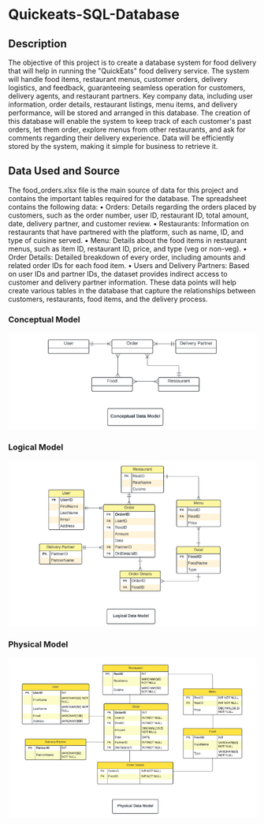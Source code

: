 # Quickeats-SQL-Database

## Description
The objective of this project is to create a database system for food delivery that will help in running the "QuickEats" food delivery service. The system will handle food items, restaurant menus, customer orders, delivery logistics, and feedback, guaranteeing seamless operation for customers, delivery agents, and restaurant partners. Key company data, including user information, order details, restaurant listings, menu items, and delivery performance, will be stored and arranged in this database. The creation of this database will enable the system to keep track of each customer's past orders, let them order, explore menus from other restaurants, and ask for comments regarding their delivery experience. Data will be efficiently stored by the system, making it simple for business to retrieve it.

## Data Used and Source
The food_orders.xlsx file is the main source of data for this project and contains the important tables required for the database. The spreadsheet contains the following data:
•	Orders: Details regarding the orders placed by customers, such as the order number, user ID, restaurant ID, total amount, date, delivery partner, and customer review.
•	Restaurants: Information on restaurants that have partnered with the platform, such as name, ID, and type of cuisine served.
•	Menu: Details about the food items in restaurant menus, such as item ID, restaurant ID, price, and type (veg or non-veg).
•	Order Details: Detailed breakdown of every order, including amounts and related order IDs for each food item.
•	Users and Delivery Partners: Based on user IDs and partner IDs, the dataset provides indirect access to customer and delivery partner information.
These data points will help create various tables in the database that capture the relationships between customers, restaurants, food items, and the delivery process.

### Conceptual Model
![Conceptual_Model](/images/Conceptual.png)

### Logical Model
![Logical_Model](/images/Logical.png)

### Physical Model
![Physical_Model](/images/Physical.png)

